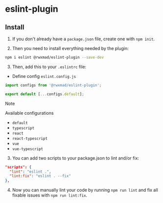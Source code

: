 # eslint-plugin

## Install

1. If you don't already have a `package.json` file, create one with `npm init`.

2. Then you need to install everything needed by the plugin:

```bash
npm i eslint @rwxmad/eslint-plugin --save-dev
```

3. Then, add this to your `.eslintrc` file:

- Define config `eslint.config.js`

```js
import configs from '@rwxmad/eslint-plugin';

export default [...configs.default];
```

> [!NOTE]
> Available configurations

- `default`
- `typescript`
- `react`
- `react-typescript`
- `vue`
- `vue-typescript`

3. You can add two scripts to your package.json to lint and/or fix:

```json
"scripts": {
  "lint": "eslint .",
  "lint:fix": "eslint . --fix"
},
```

4. Now you can manually lint your code by running `npm run lint` and fix all fixable issues with `npm run lint:fix`.
